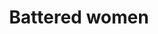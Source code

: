 ---
title: Battered women
longTitle: 'Battered women'
tags:
- gccommon
usedFor:
- "[[Violence against women]]"
---